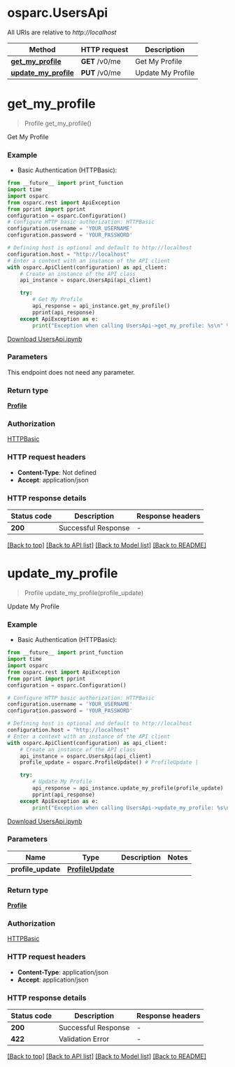 # osparc.UsersApi

All URIs are relative to *http://localhost*

| Method                                                 | HTTP request   | Description       |
| ------------------------------------------------------ | -------------- | ----------------- |
| [**get_my_profile**](UsersApi.md#get_my_profile)       | **GET** /v0/me | Get My Profile    |
| [**update_my_profile**](UsersApi.md#update_my_profile) | **PUT** /v0/me | Update My Profile |


# **get_my_profile**
> Profile get_my_profile()

Get My Profile

### Example

* Basic Authentication (HTTPBasic):


```python
from __future__ import print_function
import time
import osparc
from osparc.rest import ApiException
from pprint import pprint
configuration = osparc.Configuration()
# Configure HTTP basic authorization: HTTPBasic
configuration.username = 'YOUR_USERNAME'
configuration.password = 'YOUR_PASSWORD'

# Defining host is optional and default to http://localhost
configuration.host = "http://localhost"
# Enter a context with an instance of the API client
with osparc.ApiClient(configuration) as api_client:
    # Create an instance of the API class
    api_instance = osparc.UsersApi(api_client)

    try:
        # Get My Profile
        api_response = api_instance.get_my_profile()
        pprint(api_response)
    except ApiException as e:
        print("Exception when calling UsersApi->get_my_profile: %s\n" % e)
```
[Download UsersApi.ipynb](md/code_samples/UsersApi.ipynb ':ignore')

### Parameters
This endpoint does not need any parameter.

### Return type

[**Profile**](Profile.md)

### Authorization

[HTTPBasic](../README.md#HTTPBasic)

### HTTP request headers

 - **Content-Type**: Not defined
 - **Accept**: application/json

### HTTP response details
| Status code | Description         | Response headers |
| ----------- | ------------------- | ---------------- |
| **200**     | Successful Response | -                |

[[Back to top]](#) [[Back to API list]](../README.md#documentation-for-api-endpoints) [[Back to Model list]](../README.md#documentation-for-models) [[Back to README]](../README.md)

# **update_my_profile**
> Profile update_my_profile(profile_update)

Update My Profile

### Example

* Basic Authentication (HTTPBasic):


```python
from __future__ import print_function
import time
import osparc
from osparc.rest import ApiException
from pprint import pprint
configuration = osparc.Configuration()

# Configure HTTP basic authorization: HTTPBasic
configuration.username = 'YOUR_USERNAME'
configuration.password = 'YOUR_PASSWORD'

# Defining host is optional and default to http://localhost
configuration.host = "http://localhost"
# Enter a context with an instance of the API client
with osparc.ApiClient(configuration) as api_client:
    # Create an instance of the API class
    api_instance = osparc.UsersApi(api_client)
    profile_update = osparc.ProfileUpdate() # ProfileUpdate |

    try:
        # Update My Profile
        api_response = api_instance.update_my_profile(profile_update)
        pprint(api_response)
    except ApiException as e:
        print("Exception when calling UsersApi->update_my_profile: %s\n" % e)
```
[Download UsersApi.ipynb](md/code_samples/UsersApi.ipynb ':ignore')


### Parameters

| Name               | Type                                  | Description | Notes |
| ------------------ | ------------------------------------- | ----------- | ----- |
| **profile_update** | [**ProfileUpdate**](ProfileUpdate.md) |             |

### Return type

[**Profile**](Profile.md)

### Authorization

[HTTPBasic](../README.md#HTTPBasic)

### HTTP request headers

 - **Content-Type**: application/json
 - **Accept**: application/json

### HTTP response details
| Status code | Description         | Response headers |
| ----------- | ------------------- | ---------------- |
| **200**     | Successful Response | -                |
| **422**     | Validation Error    | -                |

[[Back to top]](#) [[Back to API list]](../README.md#documentation-for-api-endpoints) [[Back to Model list]](../README.md#documentation-for-models) [[Back to README]](../README.md)


